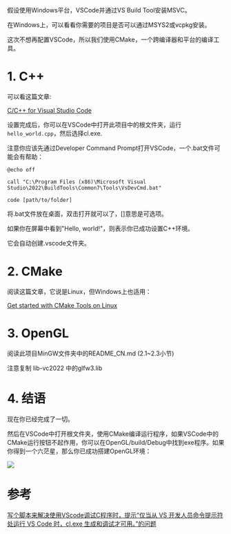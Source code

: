 假设使用Windows平台，VSCode并通过VS Build Tool安装MSVC。

在Windows上，可以看看你需要的项目是否可以通过MSYS2或vcpkg安装。

这次不想再配置VSCode，所以我们使用CMake，一个跨编译器和平台的编译工具。

# 1. C++

可以看这篇文章:

[C/C++ for Visual Studio Code](https://code.visualstudio.com/docs/languages/cpp)

设置完成后，你可以在VSCode中打开此项目中的根文件夹，运行`hello_world.cpp`，然后选择cl.exe.

注意你应该先通过Developer Command Prompt打开VSCode，一个.bat文件可能会有帮助：

```batch
@echo off

call "C:\Program Files (x86)\Microsoft Visual Studio\2022\BuildTools\Common7\Tools\VsDevCmd.bat"

code [path/to/folder]
```

将.bat文件放在桌面，双击打开就可以了，[]意思是可选项。

如果你在屏幕中看到"Hello, world!"，则表示你已成功设置C++环境。

它会自动创建.vscode文件夹。

# 2. CMake

阅读这篇文章，它说是Linux，但Windows上也适用：

[Get started with CMake Tools on Linux](https://code.visualstudio.com/docs/cpp/cmake-linux)

# 3. OpenGL

阅读此项目MinGW文件夹中的README_CN.md (2.1~2.3小节) 

注意复制 lib-vc2022 中的glfw3.lib

# 4. 结语

现在你已经完成了一切。

然后在VSCode中打开根文件夹，使用CMake编译运行程序，如果VSCode中的CMake运行按钮不起作用，你可以在OpenGL/build/Debug中找到exe程序。如果你得到一个六茫星，那么你已成功搭建OpenGL环境：

![](https://pic2.zhimg.com/80/v2-154375a9d0d2e84b3e4c4867c58f8351_720w.webp)

# 参考

[写个脚本来解决使用VScode调试C程序时，提示“仅当从 VS 开发人员命令提示符处运行 VS Code 时，cl.exe 生成和调试才可用。”的问题](https://www.cnblogs.com/CoronaZero/p/16656816.html)
